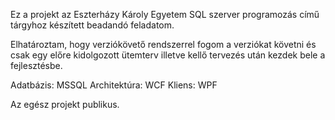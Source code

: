 Ez a projekt az Eszterházy Károly Egyetem SQL szerver programozás című tárgyhoz készített beadandó feladatom.

Elhatároztam, hogy verziókövető rendszerrel fogom a verziókat követni és csak egy előre kidolgozott ütemterv illetve kellő tervezés után kezdek bele a fejlesztésbe.

Adatbázis: MSSQL
Architektúra: WCF
Kliens: WPF

Az egész projekt publikus.
